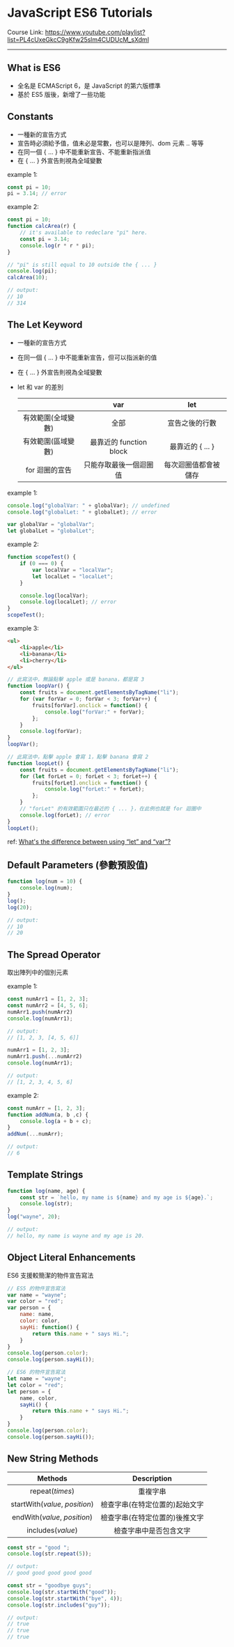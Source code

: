 # JavaScript ES6 Tutorials

Course Link: <https://www.youtube.com/playlist?list=PL4cUxeGkcC9gKfw25slm4CUDUcM_sXdml>

---

## What is ES6

- 全名是 ECMAScript 6，是 JavaScript 的第六版標準
- 基於 ES5 版後，新增了一些功能

## Constants

- 一種新的宣告方式
- 宣告時必須給予值，值未必是常數，也可以是陣列、dom 元素 .. 等等
- 在同一個 { ... } 中不能重新宣告、不能重新指派值
- 在 { ... } 外宣告則視為全域變數

example 1:

``` javascript
const pi = 10;
pi = 3.14; // error
```

example 2:

``` javascript
const pi = 10;
function calcArea(r) {
    // it's available to redeclare "pi" here.
    const pi = 3.14;
    console.log(r * r * pi);
}

// "pi" is still equal to 10 outside the { ... }
console.log(pi);
calcArea(10);

// output:
// 10
// 314
```

## The Let Keyword

- 一種新的宣告方式
- 在同一個 { ... } 中不能重新宣告，但可以指派新的值
- 在 { ... } 外宣告則視為全域變數
- let 和 var 的差別

  |                    |           var           |         let          |
  |:------------------:|:-----------------------:|:--------------------:|
  | 有效範圍(全域變數) |          全部           |    宣告之後的行數    |
  | 有效範圍(區域變數) | 最靠近的 function block |   最靠近的 { ... }   |
  |   for 迴圈的宣告   | 只能存取最後一個迴圈值  | 每次迴圈值都會被儲存 |

example 1:

``` javascript
console.log("globalVar: " + globalVar); // undefined
console.log("globalLet: " + globalLet); // error

var globalVar = "globalVar";
let globalLet = "globalLet";
```

example 2:

``` javascript
function scopeTest() {
    if (0 === 0) {
        var localVar = "localVar";
        let localLet = "localLet";
    }

    console.log(localVar);
    console.log(localLet); // error
}
scopeTest();
```

example 3:

``` html
<ul>
    <li>apple</li>
    <li>banana</li>
    <li>cherry</li>
</ul>
```

``` javascript
// 此寫法中，無論點擊 apple 或是 banana，都是寫 3
function loopVar() {
    const fruits = document.getElementsByTagName("li");
    for (var forVar = 0; forVar < 3; forVar++) {
        fruits[forVar].onclick = function() {
            console.log("forVar:" + forVar);
        };
    }
    console.log(forVar);
}
loopVar();

// 此寫法中，點擊 apple 會寫 1，點擊 banana 會寫 2
function loopLet() {
    const fruits = document.getElementsByTagName("li");
    for (let forLet = 0; forLet < 3; forLet++) {
        fruits[forLet].onclick = function() {
            console.log("forLet:" + forLet);
        };
    }
    // "forLet" 的有效範圍只在最近的 { ... }，在此例也就是 for 迴圈中
    console.log(forLet); // error
}
loopLet();
```

ref: [What's the difference between using “let” and “var”?](https://stackoverflow.com/questions/762011/whats-the-difference-between-using-let-and-var)

## Default Parameters (參數預設值)

``` javascript
function log(num = 10) {
    console.log(num);
}
log();
log(20);

// output:
// 10
// 20
```

## The Spread Operator

取出陣列中的個別元素

example 1:

``` javascript
const numArr1 = [1, 2, 3];
const numArr2 = [4, 5, 6];
numArr1.push(numArr2)
console.log(numArr1);

// output:
// [1, 2, 3, [4, 5, 6]]

numArr1 = [1, 2, 3];
numArr1.push(...numArr2)
console.log(numArr1);

// output:
// [1, 2, 3, 4, 5, 6]
```

example 2:

``` javascript
const numArr = [1, 2, 3];
function addNum(a, b ,c) {
    console.log(a + b + c);
}
addNum(...numArr);

// output:
// 6
```

## Template Strings

``` javascript
function log(name, age) {
    const str = `hello, my name is ${name} and my age is ${age}.`;
    console.log(str);
}
log("wayne", 20);

// output:
// hello, my name is wayne and my age is 20.
```

## Object Literal Enhancements

ES6 支援較簡潔的物件宣告寫法

``` javascript
// ES5 的物件宣告寫法
var name = "wayne";
var color = "red";
var person = {
    name: name,
    color: color,
    sayHi: function() {
        return this.name + " says Hi.";
    }
}
console.log(person.color);
console.log(person.sayHi());

// ES6 的物件宣告寫法
let name = "wayne";
let color = "red";
let person = {
    name, color,
    sayHi() {
        return this.name + " says Hi.";
    }
}
console.log(person.color);
console.log(person.sayHi());
```

## New String Methods

|            Methods             |          Description           |
|:------------------------------:|:------------------------------:|
|        repeat(_times_)         |            重複字串            |
| startWith(_value_, _position_) | 檢查字串(在特定位置的)起始文字 |
|  endWith(_value_, _position_)  | 檢查字串(在特定位置的)後推文字 |
|       includes(_value_)        |     檢查字串中是否包含文字     |

``` javascript
const str = "good ";
console.log(str.repeat(5));

// output:
// good good good good good
```

``` javascript
const str = "goodbye guys";
console.log(str.startWith("good"));
console.log(str.startWith("bye", 4));
console.log(str.includes("guy"));

// output:
// true
// true
// true
```
